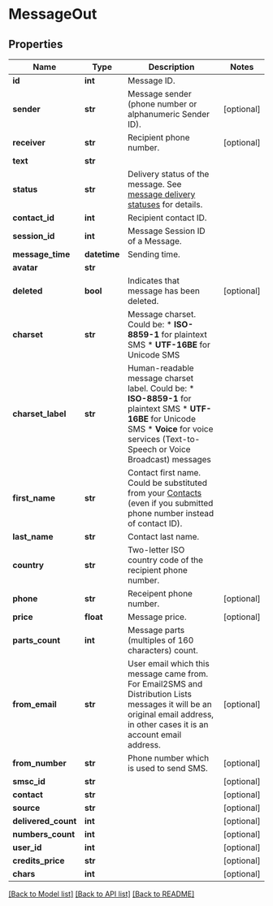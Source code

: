 # MessageOut

## Properties
Name | Type | Description | Notes
------------ | ------------- | ------------- | -------------
**id** | **int** | Message ID. | 
**sender** | **str** | Message sender (phone number or alphanumeric Sender ID). | [optional] 
**receiver** | **str** | Recipient phone number. | [optional] 
**text** | **str** |  | 
**status** | **str** | Delivery status of the message. See [message delivery statuses](http://docs.textmagictesting.com/#section/Delivery-status-codes) for details.  | 
**contact_id** | **int** | Recipient contact ID. | 
**session_id** | **int** | Message Session ID of a Message. | 
**message_time** | **datetime** | Sending time. | 
**avatar** | **str** |  | 
**deleted** | **bool** | Indicates that message has been deleted. | [optional] 
**charset** | **str** | Message charset. Could be: *   **ISO-8859-1** for plaintext SMS *   **UTF-16BE** for Unicode SMS  | 
**charset_label** | **str** | Human-readable message charset label. Could be: *   **ISO-8859-1** for plaintext SMS *   **UTF-16BE** for Unicode SMS *   **Voice** for voice services (Text-to-Speech or Voice Broadcast) messages  | 
**first_name** | **str** | Contact first name. Could be substituted from your [Contacts](http://docs.textmagictesting.com/#tag/Contacts) (even if you submitted phone number instead of contact ID).  | 
**last_name** | **str** | Contact last name. | 
**country** | **str** | Two-letter ISO country code of the recipient phone number.  | 
**phone** | **str** | Receipent phone number. | [optional] 
**price** | **float** | Message price. | [optional] 
**parts_count** | **int** | Message parts (multiples of 160 characters) count. | 
**from_email** | **str** | User email which this message came from. For Email2SMS and Distribution Lists messages it will be an original email address, in other cases it is an account email address. | [optional] 
**from_number** | **str** | Phone number which is used to send SMS. | [optional] 
**smsc_id** | **str** |  | [optional] 
**contact** | **str** |  | [optional] 
**source** | **str** |  | [optional] 
**delivered_count** | **int** |  | [optional] 
**numbers_count** | **int** |  | [optional] 
**user_id** | **int** |  | [optional] 
**credits_price** | **str** |  | [optional] 
**chars** | **int** |  | [optional] 

[[Back to Model list]](../README.md#documentation-for-models) [[Back to API list]](../README.md#documentation-for-api-endpoints) [[Back to README]](../README.md)


